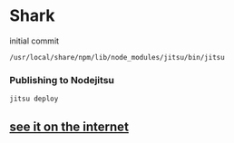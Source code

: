 Shark
=====

initial commit

`/usr/local/share/npm/lib/node_modules/jitsu/bin/jitsu`

### Publishing to Nodejitsu 
`jitsu deploy`



[see it on the internet](http://shark.jit.su/)
-  
